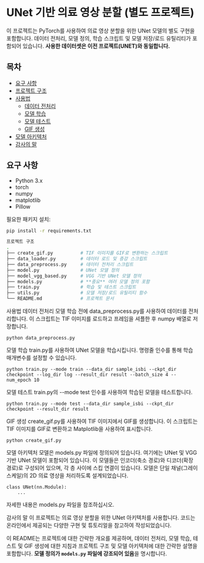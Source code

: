 # UNet 기반 의료 영상 분할 (별도 프로젝트)

이 프로젝트는 PyTorch를 사용하여 의료 영상 분할을 위한 UNet 모델의 별도 구현을 포함합니다. 데이터 전처리, 모델 정의, 학습 스크립트 및 모델 저장/로드 유틸리티가 포함되어 있습니다. **사용한 데이터셋은 이전 프로젝트(UNET)와 동일합니다.**

## 목차
- [요구 사항](#요구-사항)
- [프로젝트 구조](#프로젝트-구조)
- [사용법](#사용법)
  - [데이터 전처리](#데이터-전처리)
  - [모델 학습](#모델-학습)
  - [모델 테스트](#모델-테스트)
  - [GIF 생성](#gif-생성)
- [모델 아키텍처](#모델-아키텍처)
- [감사의 말](#감사의-말)

## 요구 사항
- Python 3.x
- torch
- numpy
- matplotlib
- Pillow

필요한 패키지 설치:
```sh
pip install -r requirements.txt

프로젝트 구조
.
├── create_gif.py          # TIF 이미지를 GIF로 변환하는 스크립트
├── data_loader.py         # 데이터 로드 및 증강 스크립트
├── data_preprocess.py     # 데이터 전처리 스크립트
├── model.py               # UNet 모델 정의
├── model_vgg_based.py     # VGG 기반 UNet 모델 정의
├── models.py              # **중요** 여러 모델 정의 포함
├── train.py               # 학습 및 테스트 스크립트
├── utils.py               # 모델 저장/로드 유틸리티 함수
└── README.md              # 프로젝트 문서
```

사용법
데이터 전처리
모델 학습 전에 data_preprocess.py를 사용하여 데이터를 전처리합니다. 이 스크립트는 TIF 이미지를 로드하고 프레임을 셔플한 후 numpy 배열로 저장합니다.
```
python data_preprocess.py
```

모델 학습
train.py를 사용하여 UNet 모델을 학습시킵니다. 명령줄 인수를 통해 학습 매개변수를 설정할 수 있습니다.
```
python train.py --mode train --data_dir sample_isbi --ckpt_dir checkpoint --log_dir log --result_dir result --batch_size 4 --num_epoch 10
```

모델 테스트
train.py의 --mode test 인수를 사용하여 학습된 모델을 테스트합니다.
```
python train.py --mode test --data_dir sample_isbi --ckpt_dir checkpoint --result_dir result
```

GIF 생성
create_gif.py를 사용하여 TIF 이미지에서 GIF를 생성합니다. 이 스크립트는 TIF 이미지를 GIF로 변환하고 Matplotlib을 사용하여 표시합니다.

```
python create_gif.py
```

모델 아키텍처
모델은 models.py 파일에 정의되어 있습니다. 여기에는 UNet 및 VGG 기반 UNet 모델이 포함되어 있습니다. 이 모델들은 인코더(축소 경로)와 디코더(확장 경로)로 구성되어 있으며, 각 층 사이에 스킵 연결이 있습니다. 모델은 단일 채널(그레이스케일)의 2D 의료 영상을 처리하도록 설계되었습니다.

```
class UNet(nn.Module):
    ...
```
자세한 내용은 models.py 파일을 참조하십시오.

감사의 말
이 프로젝트는 의료 영상 분할을 위한 UNet 아키텍처를 사용합니다. 코드는 온라인에서 제공되는 다양한 구현 및 튜토리얼을 참고하여 작성되었습니다.


이 README는 프로젝트에 대한 간략한 개요를 제공하며, 데이터 전처리, 모델 학습, 테스트 및 GIF 생성에 대한 지침과 프로젝트 구조 및 모델 아키텍처에 대한 간략한 설명을 포함합니다. **모델 정의가 `models.py` 파일에 강조되어 있음**을 명시합니다.

